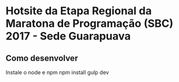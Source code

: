 # Hotsite da Etapa Regional da Maratona de Programação (SBC) 2017 - Sede Guarapuava

## Como desenvolver

Instale o node e npm
    npm install
    gulp dev



